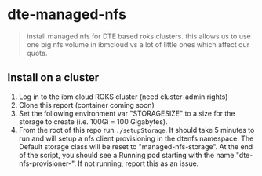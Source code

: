 # dte-managed-nfs

> install managed nfs for DTE based roks clusters. this allows us to use one big nfs volume in ibmcloud vs a lot of little ones which affect our quota.

## Install on a cluster

1. Log in to the ibm cloud ROKS cluster (need cluster-admin rights)
2. Clone this report (container coming soon)
3. Set the following environment var "STORAGESIZE" to a size for the storage to create (i.e. 100Gi = 100 Gigabytes).
4. From the root of this repo run `./setupStorage`. It should take 5 minutes to run and will setup a nfs client provisioning in the dtenfs namespace. The Default storage class will be reset to "managed-nfs-storage". At the end of the script, you should see a Running pod starting with the name "dte-nfs-provisioner-". If not running, report this as an issue.
